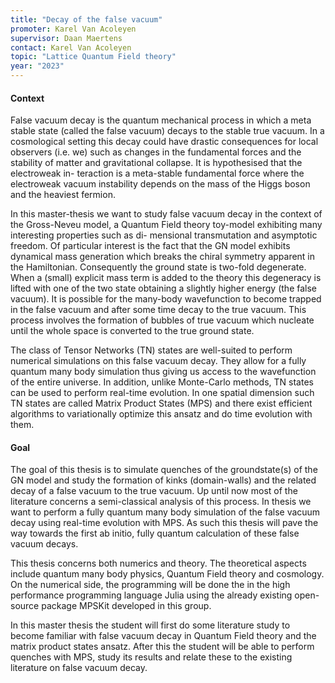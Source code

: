 ```yaml
---
title: "Decay of the false vacuum"
promoter: Karel Van Acoleyen
supervisor: Daan Maertens
contact: Karel Van Acoleyen
topic: "Lattice Quantum Field theory"
year: "2023"
---
```


#### Context

False vacuum decay is the quantum mechanical process in which a meta stable state (called the
false vacuum) decays to the stable true vacuum. In a cosmological setting this decay could have
drastic consequences for local observers (i.e. we) such as changes in the fundamental forces and
the stability of matter and gravitational collapse. It is hypothesised that the electroweak in-
teraction is a meta-stable fundamental force where the electroweak vacuum instability depends
on the mass of the Higgs boson and the heaviest fermion.

In this master-thesis we want to study false vacuum decay in the context of the Gross-Neveu
model, a Quantum Field theory toy-model exhibiting many interesting properties such as di-
mensional transmutation and asymptotic freedom. Of particular interest is the fact that the GN
model exhibits dynamical mass generation which breaks the chiral symmetry apparent in the
Hamiltonian. Consequently the ground state is two-fold degenerate. When a (small) explicit
mass term is added to the theory this degeneracy is lifted with one of the two state obtaining
a slightly higher energy (the false vacuum). It is possible for the many-body wavefunction
to become trapped in the false vacuum and after some time decay to the true vacuum. This
process involves the formation of bubbles of true vacuum which nucleate until the whole space
is converted to the true ground state.

The class of Tensor Networks (TN) states are well-suited to perform numerical simulations
on this false vacuum decay. They allow for a fully quantum many body simulation thus giving
us access to the wavefunction of the entire universe. In addition, unlike Monte-Carlo methods,
TN states can be used to perform real-time evolution. In one spatial dimension such TN states
are called Matrix Product States (MPS) and there exist efficient algorithms to variationally
optimize this ansatz and do time evolution with them.

#### Goal

The goal of this thesis is to simulate quenches of the groundstate(s) of the GN model and
study the formation of kinks (domain-walls) and the related decay of a false vacuum to the true
vacuum. Up until now most of the literature concerns a semi-classical analysis of this process.
In thesis we want to perform a fully quantum many body simulation of the false vacuum decay
using real-time evolution with MPS. As such this thesis will pave the way towards the first ab
initio, fully quantum calculation of these false vacuum decays.

This thesis concerns both numerics and theory. The theoretical aspects include quantum many
body physics, Quantum Field theory and cosmology. On the numerical side, the programming
will be done the in the high performance programming language Julia using the already existing
open-source package MPSKit developed in this group.

In this master thesis the student will first do some literature study to become familiar with
false vacuum decay in Quantum Field theory and the matrix product states ansatz. After this
the student will be able to perform quenches with MPS, study its results and relate these to
the existing literature on false vacuum decay.
